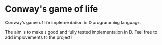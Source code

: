 # Conway's game of life
Conway's game of life implementation in D programming language.

The aim is to make a good and fully tested implementation in D. 
Feel free to add improvements to the project!
